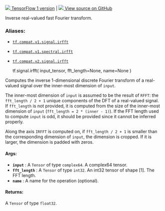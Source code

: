 [ ![](https://tensorflow.google.cn/images/tf_logo_32px.png) TensorFlow 1
version](/versions/r1.15/api_docs/python/tf/signal/irfft) |  [
![](https://tensorflow.google.cn/images/GitHub-Mark-32px.png) View source on
GitHub
](https://github.com/tensorflow/tensorflow/blob/r2.0/tensorflow/python/ops/signal/fft_ops.py#L133-L145)  
  
  
Inverse real-valued fast Fourier transform.

### Aliases:

  * [`tf.compat.v1.signal.irfft`](/api_docs/python/tf/signal/irfft)
  * [`tf.compat.v1.spectral.irfft`](/api_docs/python/tf/signal/irfft)
  * [`tf.compat.v2.signal.irfft`](/api_docs/python/tf/signal/irfft)

    
    
    tf.signal.irfft(
        input_tensor,
        fft_length=None,
        name=None
    )
    

Computes the inverse 1-dimensional discrete Fourier transform of a real-valued
signal over the inner-most dimension of `input`.

The inner-most dimension of `input` is assumed to be the result of `RFFT`: the
`fft_length / 2 + 1` unique components of the DFT of a real-valued signal. If
`fft_length` is not provided, it is computed from the size of the inner-most
dimension of `input` (`fft_length = 2 * (inner - 1)`). If the FFT length used
to compute `input` is odd, it should be provided since it cannot be inferred
properly.

Along the axis `IRFFT` is computed on, if `fft_length / 2 + 1` is smaller than
the corresponding dimension of `input`, the dimension is cropped. If it is
larger, the dimension is padded with zeros.

#### Args:

  * **`input`** : A `Tensor` of type `complex64`. A complex64 tensor.
  * **`fft_length`** : A `Tensor` of type `int32`. An int32 tensor of shape [1]. The FFT length.
  * **`name`** : A name for the operation (optional).

#### Returns:

A `Tensor` of type `float32`.

